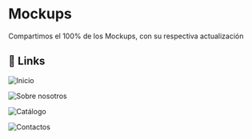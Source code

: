 
# Mockups 

Compartimos el 100% de los Mockups, con su respectiva actualización


## 🔗 Links
![Inicio](http://imgfz.com/i/4t6qeph.png)

![Sobre nosotros](http://imgfz.com/i/NcFmbur.png)

![Catálogo](http://imgfz.com/i/BbCru45.png)

![Contactos](http://imgfz.com/i/2RjgobB.png)

